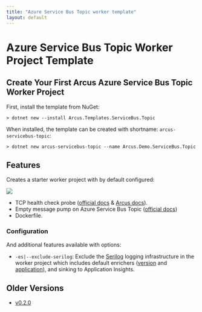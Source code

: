 ```yaml
---
title: "Azure Service Bus Topic worker template"
layout: default
---
```


# Azure Service Bus Topic Worker Project Template

## Create Your First Arcus Azure Service Bus Topic Worker Project

First, install the template from NuGet:

```shell
> dotnet new --install Arcus.Templates.ServiceBus.Topic
```

When installed, the template can be created with shortname: `arcus-servicebus-topic`:

```shell
> dotnet new arcus-servicebus-topic --name Arcus.Demo.ServiceBus.Topic 
```


## Features

Creates a starter worker project with by default configured:

![](https://img.shields.io/badge/Latest%20version-v0.3-green?link=https://github.com/arcus-azure/arcus.templates/releases/tag/v0.3.0)

* TCP health check probe ([official docs](https://docs.microsoft.com/en-us/aspnet/core/host-and-deploy/health-checks?view=aspnetcore-2.2) & [Arcus docs](https://messaging.arcus-azure.net/features/tcp-health-probe)).
* Empty message pump on Azure Service Bus Topic ([official docs](https://docs.microsoft.com/en-us/azure/service-bus-messaging/service-bus-dotnet-how-to-use-topics-subscriptions))
* Dockerfile.

### Configuration

And additional features available with options:
* `-es|--exclude-serilog`: Exclude the [Serilog](https://serilog.net/) logging infrastructure in the worker project which includes default enrichers ([version](https://observability.arcus-azure.net/features/telemetry-enrichment#version-enricher) and [application](https://observability.arcus-azure.net/features/telemetry-enrichment#application-enricher)), and sinking to Application Insights.

## Older Versions

* [v0.2.0](../v0.2/features/servicebus-topic-worker)